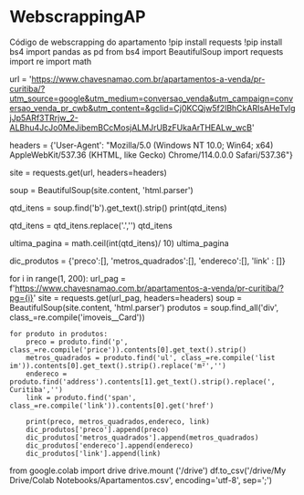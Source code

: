 # WebscrappingAP
Código de webscrapping do apartamento
!pip install requests
!pip install bs4
import pandas as pd
from bs4 import BeautifulSoup
import requests
import re
import math

url = 'https://www.chavesnamao.com.br/apartamentos-a-venda/pr-curitiba/?utm_source=google&utm_medium=conversao_venda&utm_campaign=conversao_venda_pr_cwb&utm_content=&gclid=Cj0KCQjw5f2lBhCkARIsAHeTvlgjJp5ARf3TRrjw_2-ALBhu4JcJo0MeJibemBCcMosjALMJrUBzFUkaArTHEALw_wcB'

headers = {'User-Agent': "Mozilla/5.0 (Windows NT 10.0; Win64; x64) AppleWebKit/537.36 (KHTML, like Gecko) Chrome/114.0.0.0 Safari/537.36"}

site = requests.get(url, headers=headers)

soup = BeautifulSoup(site.content, 'html.parser')

qtd_itens = soup.find('b').get_text().strip()
print(qtd_itens)

qtd_itens = qtd_itens.replace('.','')
qtd_itens

ultima_pagina = math.ceil(int(qtd_itens)/ 10)
ultima_pagina

dic_produtos = {'preco':[], 'metros_quadrados':[], 'endereco':[], 'link' : []}

for i in range(1, 200):
    url_pag = f'https://www.chavesnamao.com.br/apartamentos-a-venda/pr-curitiba/?pg={i}'
    site = requests.get(url_pag, headers=headers)
    soup = BeautifulSoup(site.content, 'html.parser')
    produtos = soup.find_all('div', class_=re.compile('imoveis__Card'))

    for produto in produtos:
        preco = produto.find('p', class_=re.compile('price')).contents[0].get_text().strip()
        metros_quadrados = produto.find('ul', class_=re.compile('list im')).contents[0].get_text().strip().replace('m²','')
        endereco = produto.find('address').contents[1].get_text().strip().replace(', Curitiba','')
        link = produto.find('span', class_=re.compile('link')).contents[0].get('href')

        print(preco, metros_quadrados,endereco, link)
        dic_produtos['preco'].append(preco)
        dic_produtos['metros_quadrados'].append(metros_quadrados)
        dic_produtos['endereco'].append(endereco)
        dic_produtos['link'].append(link)

from google.colab import drive
drive.mount ('/drive')
df.to_csv('/drive/My Drive/Colab Notebooks/Apartamentos.csv', encoding='utf-8', sep=';')
